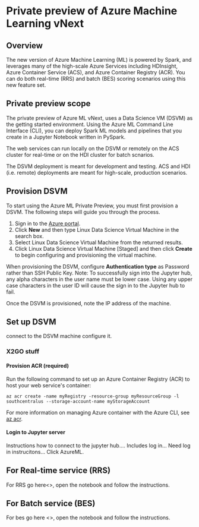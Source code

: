 # Private preview of Azure Machine Learning vNext

## Overview
The new version of Azure Machine Learning (ML) is powered by Spark, and leverages many of the high-scale Azure Services including HDInsight, Azure Container Service (ACS), and Azure Container Registry (ACR). You can do both real-time (RRS) and batch (BES) scoring scenarios using this new feature set.

## Private preview scope
The private preview of Azure ML vNext, uses a Data Science VM (DSVM) as the getting started environment. Using the Azure ML Command Line Interface (CLI), you can deploy Spark ML models and pipelines that you create in a Jupyter Notebook written in PySpark.

The web services can run locally on the DSVM or remotely on the ACS cluster for real-time or on the HDI cluster for batch scnarios. 

The DSVM deployment is meant for development and testing. ACS and HDI (i.e. remote) deployments are meant for high-scale, production scenarios.

## Provision DSVM

To start using the Azure ML Private Preview, you must first provision a DSVM. The following steps will guide you through the process.

1. Sign in to the [Azure portal](https://portal.azure.com).
2. Click **New** and then type Linux Data Science Virtual Machine in the search box.
3. Select Linux Data Science Virtual Machine from the returned results.
4. Click Linux Data Science Virtual Machine [Staged] and then click **Create** to begin configuring and provisioning the virtual machine. 

When provisioning the DSVM, configure **Authentication type** as Password rather than SSH Public Key. Note: To successfully sign into the Jupyter hub, any alpha characters in the user name must be lower case. Using any upper case characters in the user ID will cause the sign in to the Jupyter hub to fail.

Once the DSVM is provisioned, note the IP address of the machine.
## Set up DSVM
connect to the DSVM machine configure it.

### X2GO stuff

#### Provision ACR (required)

Run the following command to set up an Azure Container Registry (ACR) to host your web service's container:

    az acr create -name myRegistry -resource-group myResourceGroup -l southcentralus --storage-account-name myStorageAccount

For more information on managing Azure container  with the Azure CLI, see [az acr](https://docs.microsoft.com/en-us/cli/azure/acr).

#### Login to Jupyter server
Instructions how to connect to the jupyter hub....
Includes log in...
Need log in instrucitons...
Click AzureML.

## For Real-time service (RRS)
For RRS go here<>, open the notebook and follow the instructions.

## For Batch service (BES)
For bes go here <>, open the notebook and follow the instructions.
